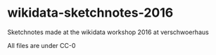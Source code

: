 # wikidata-sketchnotes-2016
Sketchnotes made at the wikidata workshop 2016 at verschwoerhaus

All files are under CC-0
